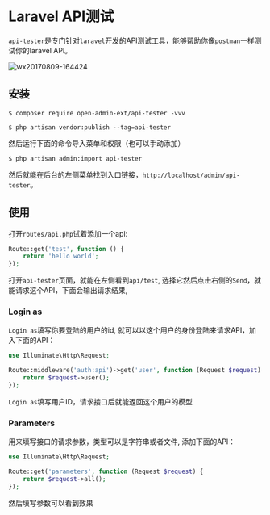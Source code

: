 # Laravel API测试

`api-tester`是专门针对`laravel`开发的API测试工具，能够帮助你像`postman`一样测试你的laravel API。

![wx20170809-164424](https://user-images.githubusercontent.com/1479100/29112946-1e32971c-7d22-11e7-8cc0-5b7ad25d084e.png)

## 安装

```shell
$ composer require open-admin-ext/api-tester -vvv

$ php artisan vendor:publish --tag=api-tester

```
然后运行下面的命令导入菜单和权限（也可以手动添加）

```shell
$ php artisan admin:import api-tester
```

然后就能在后台的左侧菜单找到入口链接，`http://localhost/admin/api-tester`。

## 使用

打开`routes/api.php`试着添加一个api:

```php
Route::get('test', function () {
    return 'hello world';
});
```

打开`api-tester`页面，就能在左侧看到`api/test`, 选择它然后点击右侧的`Send`，就能请求这个API，下面会输出请求结果,

### Login as

`Login as`填写你要登陆的用户的id, 就可以以这个用户的身份登陆来请求API，加入下面的API：

```php
use Illuminate\Http\Request;

Route::middleware('auth:api')->get('user', function (Request $request) {
    return $request->user();
});
```
`Login as`填写用户ID，请求接口后就能返回这个用户的模型

### Parameters

用来填写接口的请求参数，类型可以是字符串或者文件, 添加下面的API：

```php
use Illuminate\Http\Request;

Route::get('parameters', function (Request $request) {
    return $request->all();
});
```

然后填写参数可以看到效果